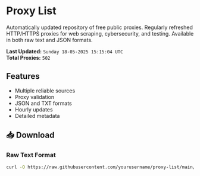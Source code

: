 # Proxy List

Automatically updated repository of free public proxies. Regularly refreshed HTTP/HTTPS proxies for web scraping, cybersecurity, and testing. Available in both raw text and JSON formats.

**Last Updated:** `Sunday 18-05-2025 15:15:04 UTC`  
**Total Proxies:** `502`

## Features
- Multiple reliable sources
- Proxy validation
- JSON and TXT formats
- Hourly updates
- Detailed metadata

## 📥 Download

### Raw Text Format
```bash
curl -O https://raw.githubusercontent.com/yourusername/proxy-list/main/proxies.txt
```